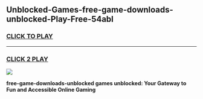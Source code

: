 
## Unblocked-Games-free-game-downloads-unblocked-Play-Free-54abl
<h3>
<a href="https://premium76.site?title=free-game-downloads-unblocked&ref=17A">CLICK TO PLAY</a></h3>
<hr>

<h3>
<a href="https://premium76.site?title=free-game-downloads-unblocked&ref=17A">CLICK 2 PLAY</a>
  
</h3>

<a href="https://premium76.site?title=free-game-downloads-unblocked&ref=17A"><img src="https://clearcache.store/games.png"></a>


**free-game-downloads-unblocked games unblocked: Your Gateway to Fun and Accessible Online Gaming**
